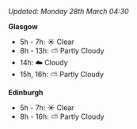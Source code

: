 *Updated: Monday 28th March 04:30*

**Glasgow**

* 5h - 7h: :sunny: Clear
* 8h - 13h: :partly_sunny: Partly Cloudy
* 14h: :cloud: Cloudy
* 15h, 16h: :partly_sunny: Partly Cloudy

**Edinburgh**

* 5h - 7h: :sunny: Clear
* 8h - 16h: :partly_sunny: Partly Cloudy
